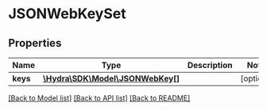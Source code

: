 # JSONWebKeySet

## Properties
Name | Type | Description | Notes
------------ | ------------- | ------------- | -------------
**keys** | [**\Hydra\SDK\Model\JSONWebKey[]**](JSONWebKey.md) |  | [optional] 

[[Back to Model list]](../README.md#documentation-for-models) [[Back to API list]](../README.md#documentation-for-api-endpoints) [[Back to README]](../README.md)


